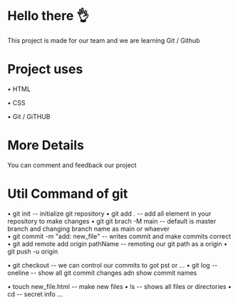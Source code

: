 # Hello there 👌

This project is made for our team and we are learning Git / Github

# Project uses

• HTML

• CSS

• Git / GiTHUB

# More Details
You can comment and feedback our project 

# Util Command of git
• git init -- initialize git repository
• git add . -- add all element in your repository to make changes
• git git brach -M main -- default is master branch and changing branch name as main or whaever  
• git commit -m "add: new_file" -- writes commit and make commits correct 
• git add remote add origin pathName  -- remoting our git path as a origin
• git push -u origin 

• git checkout -- we can control our commits to got pst or ...
• git log --oneline -- show all git commit changes adn show commit names

• touch new_file.html -- make new files 
• ls -- shows all files or directories
• cd -- secret info ...